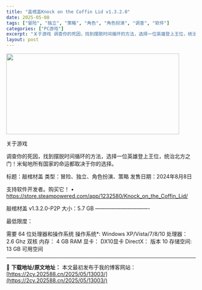 ```yaml
---
title: "盖棺盖Knock on the Coffin Lid v1.3.2.0"
date: 2025-05-08
tags: ["冒险", "独立", "策略", "角色", "角色扮演", "调查", "软件"]
categories: ["PC游戏"]
excerpt: "关于游戏 调查你的死因，找到摆脱时间循环的方法，选择一位英雄登上王位，统治北方之门！米甸地所有国家的命运都取决于你的选择。 标题：敲棺材盖 类型：冒险、独立、角色扮演、策略 发售日期：2024年8月8日 支持软件开发者。购买它！ • https://store.steampowered.com/ap&hellip;"
layout: post
---
```


<img class="aligncenter size-full wp-image-12994" src="https://2cy.202588.cn/wp-content/uploads/2025/05/2025050802545783.webp" alt="" width="460" height="215" />

关于游戏

调查你的死因，找到摆脱时间循环的方法，选择一位英雄登上王位，统治北方之门！米甸地所有国家的命运都取决于你的选择。

标题：敲棺材盖
类型：冒险、独立、角色扮演、策略
发售日期：2024年8月8日

支持软件开发者。购买它！
• https://store.steampowered.com/app/1232580/Knock_on_the_Coffin_Lid/

敲棺材盖 v1.3.2.0-P2P
大小：5.7 GB
——————————-

最低限度：

需要 64 位处理器和操作系统
操作系统*: Windows XP/Vista/7/8/10
处理器： 2.6 Ghz 双核
内存： 4 GB RAM
显卡： DX10显卡
DirectX： 版本 10
存储空间: 13 GB 可用空间

---
📖 **下载地址/原文地址：** 本文最初发布于我的博客网站：[https://2cy.202588.cn/2025/05/13003/](https://2cy.202588.cn/2025/05/13003/)
